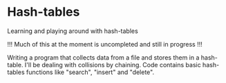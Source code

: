 # Hash-tables
Learning and playing around with hash-tables

!!! Much of this at the moment is uncompleted and still in progress  !!!

Writing a program that collects data from a file and stores them in a hash-table.
I'll be dealing with collisions by chaining.
Code contains basic hash-tables functions like "search", "insert" and "delete".
